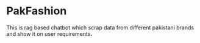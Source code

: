 # PakFashion
This is rag based chatbot which scrap data from different pakistani brands and show it on user requirements.
